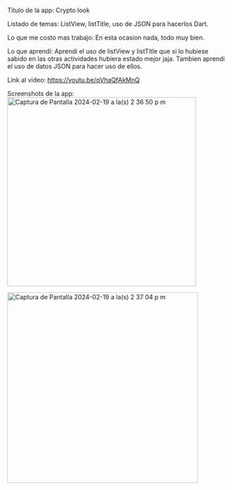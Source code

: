 Titulo de la app: Crypto look

Listado de temas: ListView, listTitle, uso de JSON para hacerlos Dart.

Lo que me costo mas trabajo: En esta ocasion nada, todo muy bien.

Lo que aprendí: Aprendi el uso de listView y listTitle que si lo hubiese sabido en las otras actividades hubiera estado mejor jaja.
Tambien aprendi el uso de datos JSON para hacer uso de ellos.


Link al video: https://youtu.be/qVhaQfAkMnQ

Screenshots de la app:
<img width="428" alt="Captura de Pantalla 2024-02-19 a la(s) 2 36 50 p m" src="https://github.com/ElAx7/moviles/assets/125324367/d903c5c3-5dc8-48ae-b377-25e6e9137467">

<img width="432" alt="Captura de Pantalla 2024-02-19 a la(s) 2 37 04 p m" src="https://github.com/ElAx7/moviles/assets/125324367/3c32c1ba-d28c-4970-8134-ca0bcb387bc9">
